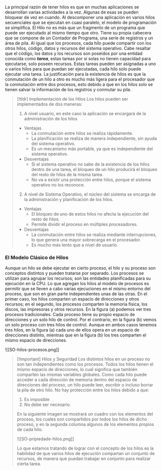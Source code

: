 La principal razón de tener hilos es que en muchas aplicaciones se desarrollan varias actividades a la vez. Algunas de esas se pueden bloquear de vez en cuando. Al descomponer una aplicación en varios hilos secuenciales que se ejecutan en cuasi paralelo, el modelo de programación se simplifica.
El Hilo no es más que un fragmento de un programa que puede ser ejecutado al mismo tiempo que otro. Tiene su propia cabecera que se compone de un Contador de Programa, una serie de registros y un área de pila. Al igual que los procesos, cada hilo puede compartir con los otros hilos, código, datos y recursos del sistema operativo.
Cabe resaltar que el código, los datos y los recursos son poseídos por una entidad conocida como ***tarea***, estas tareas por sí solas no tienen capacidad para ejecutarse, solo poseen recursos. Estas tareas pueden ser asignadas a uno o varios hilos para que puedan ser ejecutadas, cada hilo solo puede ejecutar una tarea.
La justificación para la existencia de hilos es que la conmutación de un hilo a otro es mucho más ligera para el procesador que la conmutación entre dos procesos, esto debido a que en los hilos solo se tienen salvar la información de los registros y conmutar su pila.

>[!tldr] Implementación de los Hilos
>Los hilos pueden ser implementados de dos maneras:
>1. A nivel usuario, en este caso la aplicación se encargará de la administración de los hilos
>	- Ventajas
>		- La conmutación entre hilos se realiza rápidamente.
>		- La planificación se realiza de manera independiente, sin ayuda del sistema operativo.
>		- Es un mecanismo más portable, ya que es independiente del sistema operativo.
>	- Desventajas
>		- Si el sistema operativo no sabe de la existencia de los hilos dentro de una tarea, el bloqueo de un hilo producirá el bloqueo del resto de hilos de la misma tarea.
>		- No va a existir una protección entre hilos, porque el sistema operativo no los reconoce.
>2. A nivel de Sistema Operativo, el núcleo del sistema se encarga de la administración y planificación de los hilos.
>	- Ventajas
>		- El bloqueo de uno de estos hilos no afecta la ejecución del resto de hilos.
>		- Permite dividir el proceso en múltiples procesadores.
>	- Desventajas
>		- La conmutación entre hilos se realiza mediante interrupciones, lo que genera una mayor sobrecarga en el procesador.
>		- Es mucho más lento que a nivel de usuario.

### El Modelo Clásico de Hilos

Aunque un hilo se debe ejecutar en cierto proceso, el hilo y su proceso son conceptos distintos y pueden tratarse por separado. Los procesos se utilizan para agrupar los recursos; son las entidades planificadas para su ejecución en la CPU.
Lo que agregan los hilos al modelo de procesos es permitir que se lleven a cabo varias ejecuciones en el mismo entorno del proceso, que son en gran parte independientes unas de las otras. En el primer caso, los hilos comparten un espacio de direcciones y otros recursos; en el segundo, los procesos comparten la memoria física, los discos, las impresoras y otros recursos.
En la figura (a) podemos ver tres procesos tradicionales. Cada proceso tiene su propio espacio de direcciones y un solo hilo de control. Por el contrario, en la figura (b) vemos un solo proceso con tres hilos de control. Aunque en ambos casos tenemos tres hilos, en la figura (a) cada uno de ellos opera en un espacio de direcciones distinto, mientras que en la figura (b) los tres comparten el mismo espacio de direcciones.

![[SO-hilos-procesos.png]]

>[!important] Hilos y Seguridad
>Los distintos hilos en un proceso no son tan independientes como los procesos. Todos los hilos tienen el mismo espacio de direcciones, lo cual significa que también comparten las mismas variables globales. Como cada hilo puede acceder a cada dirección de memoria dentro del espacio de direcciones del proceso, un hilo puede leer, escribir o incluso borrar la pila de otro hilo. No hay protección entre los hilos debido a que:
>
>1. Es imposible
>2. No debe ser necesario. 
>
>En la siguiente imagen se mostrará un cuadro con los elementos del proceso, los cuales son compartidos por todos los hilos de dicho proceso, y en la segunda columna algunos de los elementos propios de cada hilo.
>
><span class="centerImg"> ![[SO-pripiedade-hilos.png]] </span>
> 
> Lo que estamos tratando de lograr con el concepto de los hilos es la habilidad de que varios hilos de ejecución compartan un conjunto de recursos, de manera que puedan trabajar en conjunto para realizar cierta tarea.

